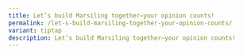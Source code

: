 ```yaml
---
title: Let’s build Marsiling together—your opinion counts!
permalink: /let-s-build-marsiling-together-your-opinion-counts/
variant: tiptap
description: Let’s build Marsiling together—your opinion counts!
---
```

